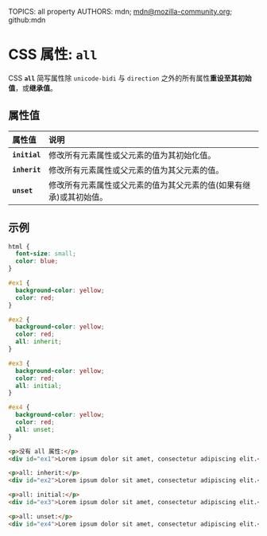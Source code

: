 TOPICS: all property
AUTHORS: mdn; mdn@mozilla-community.org; github:mdn

# CSS 属性: `all`

CSS **`all`** 简写属性除 `unicode-bidi` 与 `direction` 之外的所有属性**重设至其初始值**，或**继承值**。

## 属性值

| 属性值 | 说明 |
| :--- | :--- |
| **`initial`** | 修改所有元素属性或父元素的值为其初始化值。 |
| **`inherit`** | 修改所有元素属性或父元素的值为其父元素的值。 |
| **`unset`** | 修改所有元素属性或父元素的值为其父元素的值(如果有继承)或其初始值。 |

## 示例

```css
html {
  font-size: small;
  color: blue;
}

#ex1 {
  background-color: yellow;
  color: red;
}

#ex2 {
  background-color: yellow;
  color: red;
  all: inherit;
}

#ex3 {
  background-color: yellow;
  color: red;
  all: initial;
}

#ex4 {
  background-color: yellow;
  color: red;
  all: unset;
}
```

```html
<p>没有 all 属性:</p>
<div id="ex1">Lorem ipsum dolor sit amet, consectetur adipiscing elit.</div>

<p>all: inherit:</p>
<div id="ex2">Lorem ipsum dolor sit amet, consectetur adipiscing elit.</div>

<p>all: initial:</p>
<div id="ex3">Lorem ipsum dolor sit amet, consectetur adipiscing elit.</div>

<p>all: unset:</p>
<div id="ex4">Lorem ipsum dolor sit amet, consectetur adipiscing elit.</div>
```

